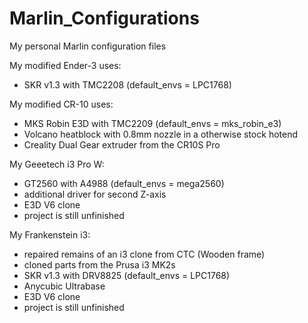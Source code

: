 # Marlin_Configurations
My personal Marlin configuration files

My modified Ender-3 uses:
- SKR v1.3 with TMC2208 (default_envs = LPC1768)

My modified CR-10 uses:
- MKS Robin E3D with TMC2209 (default_envs = mks_robin_e3)
- Volcano heatblock with 0.8mm nozzle in a otherwise stock hotend
- Creality Dual Gear extruder from the CR10S Pro

My Geeetech i3 Pro W:
- GT2560 with A4988 (default_envs = mega2560)
- additional driver for second Z-axis
- E3D V6 clone
- project is still unfinished

My Frankenstein i3:
- repaired remains of an i3 clone from CTC (Wooden frame)
- cloned parts from the Prusa i3 MK2s
- SKR v1.3 with DRV8825 (default_envs = LPC1768)
- Anycubic Ultrabase
- E3D V6 clone
- project is still unfinished
